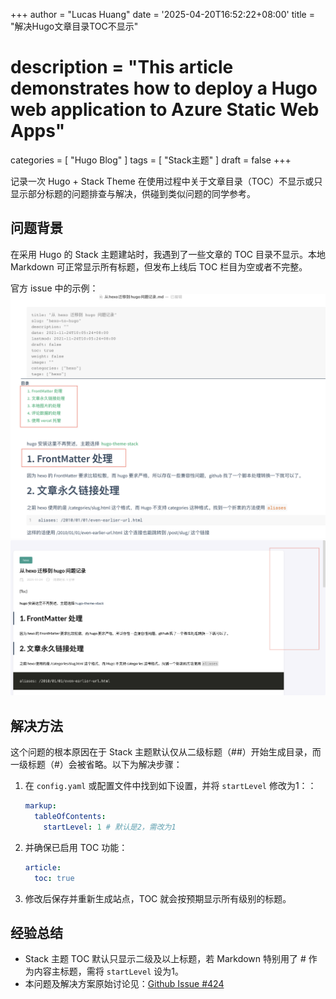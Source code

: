 +++
author = "Lucas Huang"
date = '2025-04-20T16:52:22+08:00'
title = "解决Hugo文章目录TOC不显示"
# description = "This article demonstrates how to deploy a Hugo web application to Azure Static Web Apps"
categories = [
    "Hugo Blog"
]
tags = [
    "Stack主题"
]
draft = false
+++

记录一次 Hugo + Stack Theme 在使用过程中关于文章目录（TOC）不显示或只显示部分标题的问题排查与解决，供碰到类似问题的同学参考。

## 问题背景

在采用 Hugo 的 Stack 主题建站时，我遇到了一些文章的 TOC 目录不显示。本地 Markdown 可正常显示所有标题，但发布上线后 TOC 栏目为空或者不完整。

官方 issue 中的示例：
![本地md渲染时的样式](143394011-4fac9a48-13ca-4490-b287-03c19c2e49d8.png)
![发布后TOC未显示](143394273-2dcc1feb-d672-4d41-93b9-82348075436d.png)


## 解决方法
这个问题的根本原因在于 Stack 主题默认仅从二级标题（##）开始生成目录，而一级标题（#）会被省略。以下为解决步骤：
1. 在 `config.yaml` 或配置文件中找到如下设置，并将 `startLevel` 修改为1：：
    ```yaml
    markup:
      tableOfContents:
        startLevel: 1 # 默认是2，需改为1
    ```
2. 并确保已启用 TOC 功能：
    ```yaml
    article:
      toc: true
    ```

3. 修改后保存并重新生成站点，TOC 就会按预期显示所有级别的标题。

## 经验总结

- Stack 主题 TOC 默认只显示二级及以上标题，若 Markdown 特别用了 # 作为内容主标题，需将 `startLevel` 设为1。
- 本问题及解决方案原始讨论见：[Github Issue #424](https://github.com/CaiJimmy/hugo-theme-stack/issues/424)

